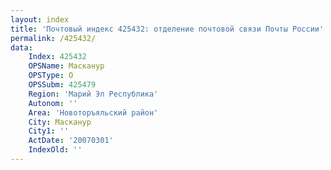 ```yaml
---
layout: index
title: 'Почтовый индекс 425432: отделение почтовой связи Почты России'
permalink: /425432/
data:
    Index: 425432
    OPSName: Масканур
    OPSType: О
    OPSSubm: 425479
    Region: 'Марий Эл Республика'
    Autonom: ''
    Area: 'Новоторъяльский район'
    City: Масканур
    City1: ''
    ActDate: '20070301'
    IndexOld: ''
---
```

